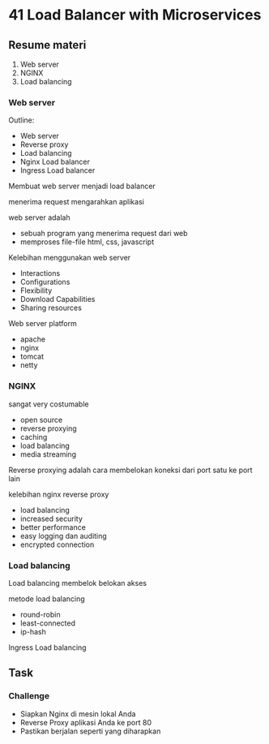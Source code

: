 # 41 Load Balancer with Microservices

## Resume materi
1. Web server
2. NGINX
3. Load balancing

### Web server
Outline:
- Web server
- Reverse proxy
- Load balancing
- Nginx Load balancer
- Ingress Load balancer

Membuat web server menjadi load balancer

menerima request
mengarahkan aplikasi 

web server adalah
- sebuah program yang menerima request dari web
- memproses file-file html, css, javascript

Kelebihan menggunakan web server
- Interactions
- Configurations
- Flexibility
- Download Capabilities
- Sharing resources

Web server platform
- apache
- nginx
- tomcat
- netty

### NGINX
sangat very costumable
- open source
- reverse proxying
- caching
- load balancing
- media streaming

Reverse proxying adalah cara membelokan koneksi dari port satu ke port lain

kelebihan nginx reverse proxy
- load balancing
- increased security
- better performance
- easy logging dan auditing
- encrypted connection

### Load balancing

Load balancing membelok belokan akses 

metode load balancing
- round-robin
- least-connected
- ip-hash

Ingress Load balancing


## Task

### Challenge
- Siapkan Nginx di mesin lokal Anda
- Reverse Proxy aplikasi Anda ke port 80
- Pastikan berjalan seperti yang diharapkan